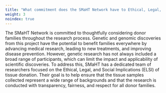 ```yaml
---
title: "What commitment does the SMaHT Network have to Ethical, Legal, and Social Considerations for Donor Families? "
weight: 3
noindex: true
---
```


The SMaHT Network is committed to thoughtfully considering donor families throughout the research process. Genetic and genomic discoveries from this project have the potential to benefit families everywhere by advancing medical research, leading to new treatments, and improving disease prevention. However, genetic research has not always included a broad range of participants, which can limit the impact and applicability of scientific discoveries. To address this, SMaHT has a dedicated team of researchers focused on the Ethical, Legal, and Social Implications (ELSI) of tissue donation. Their goal is to help ensure that the tissue samples collected represent a wide range of backgrounds and that the research is conducted with transparency, fairness, and respect for all donor families.
